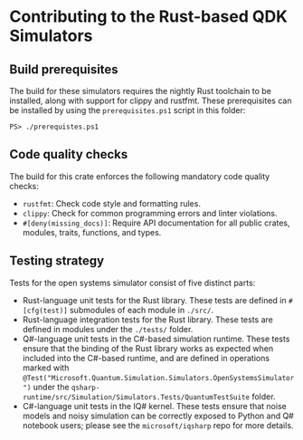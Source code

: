 # Contributing to the Rust-based QDK Simulators

## Build prerequisites

The build for these simulators requires the nightly Rust toolchain to be installed, along with support for clippy and rustfmt. These prerequisites can be installed by using the `prerequisites.ps1` script in this folder:

```pwsh
PS> ./prerequistes.ps1
```

## Code quality checks

The build for this crate enforces the following mandatory code quality checks:

- `rustfmt`: Check code style and formatting rules.
- `clippy`: Check for common programming errors and linter violations.
- `#[deny(missing_docs)]`: Require API documentation for all public crates, modules, traits, functions, and types.

## Testing strategy

Tests for the open systems simulator consist of five distinct parts:

- Rust-language unit tests for the Rust library.
  These tests are defined in `#[cfg(test)]` submodules of each module in `./src/`.
- Rust-language integration tests for the Rust library.
  These tests are defined in modules under the `./tests/` folder.
- Q#-language unit tests in the C#-based simulation runtime.
  These tests ensure that the binding of the Rust library works as expected when included into the C#-based runtime, and are defined in operations marked with `@Test("Microsoft.Quantum.Simulation.Simulators.OpenSystemsSimulator")` under the `qsharp-runtime/src/Simulation/Simulators.Tests/QuantumTestSuite` folder.
- C#-language unit tests in the IQ# kernel.
  These tests ensure that noise models and noisy simulation can be correctly exposed to Python and Q# notebook users; please see the `microsoft/iqsharp` repo for more details.
